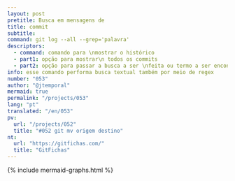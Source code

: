```yaml
---
layout: post
pretitle: Busca em mensagens de
title: commit
subtitle: 
command: git log --all --grep='palavra'
descriptors:
  - command: comando para \nmostrar o histórico
  - part1: opção para mostrar\n todos os commits
  - part2: opção para passar a busca a ser \nfeita ou termo a ser encontrado
info: esse comando performa busca textual também por meio de regex
number: "053"
author: "@jtemporal"
mermaid: true
permalink: "/projects/053"
lang: "pt"
translated: "/en/053"
pv:
  url: "/projects/052"
  title: "#052 git mv origem destino"
nt:
  url: "https://gitfichas.com/"
  title: "GitFichas"
---
```


{% include mermaid-graphs.html %}